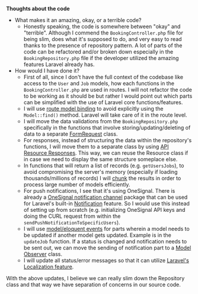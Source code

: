 **Thoughts about the code**

- What makes it an amazing, okay, or a terrible code?
    - Honestly speaking, the code is somewhere between "okay" and "terrible". Although I commend the `BookingController.php` file for being slim, does what it's supposed to do, and very easy to read thanks to the presence of repository pattern. A lot of parts of the code can be refactored and/or broken down especially in the `BookingRepository.php` file if the developer utilized the amazing features Laravel already has.
- How would I have done it?
    - First of all, since I don't have the full context of the codebase like access to the `User` and `Job` models, how each functions in the `BookingController.php` are used in routes. I will not refactor the code to be working as it should be but rather I would point out which parts can be simplified with the use of Laravel core functions/features.
    - I will use [route model binding](https://laravel.com/docs/8.x/routing#route-model-binding) to avoid explicitly using the `Model::find()` method. Laravel will take care of it in the route level.
    - I will move the data validations from the `BookingRepository.php` specifically in the functions that involve storing/updating/deleting of data to a separate [FormRequest](https://laravel.com/docs/8.x/validation#form-request-validation) class.
    - For responses, instead of structuring the data within the repository's functions, I will move them to a separate class by using [API Resource Responses](https://laravel.com/docs/8.x/eloquent-resources#resource-responses). This way, we can reuse the Resource class if in case we need to display the same structure someplace else.
    - In functions that will return a list of records (e.g. `getUsersJobs`), to avoid compromising the server's memory (especially if loading thousands/millions of records) I will [chunk](https://laravel.com/docs/8.x/eloquent#chunking-results) the results in order to process large number of models efficiently.
    - For push notifications, I see that it's using OneSignal. There is already a [OneSignal notification channel](https://laravel-notification-channels.com/onesignal/) package that can be used for Laravel's built-in [Notification](https://laravel.com/docs/8.x/notifications#introduction) feature. So I would use this instead of setting up from scratch (e.g. initializing OneSignal API keys and doing the CURL request from within the `sendPushNotificationToSpecificUsers`).
    - I will use [model/eloquent events](https://laravel.com/docs/8.x/eloquent#events) for parts wherein a model needs to be updated if another model gets updated. Example is in the `updateJob` function. If a status is changed and notification needs to be sent out, we can move the sending of notification part to a [Model Observer](https://laravel.com/docs/8.x/eloquent#observers) class.
    - I will update all status/error messages so that it can utilize [Laravel's Localization feature](https://laravel.com/docs/8.x/localization).

With the above updates, I believe we can really slim down the Repository class and that way we have separation of concerns in our source code.